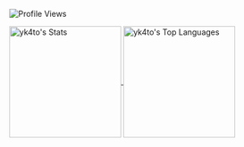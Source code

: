 ![Profile Views](https://komarev.com/ghpvc/?username=yk4to&style=for-the-badge&abbreviated=true)

<p align="left">
  <a href="https://github.com/anuraghazra/github-readme-stats">
    <img height=200 align="center" src="https://github-readme-stats.vercel.app/api?username=yk4to&theme=default&show_icons=true&hide_border=true&count_private=true" alt="yk4to's Stats">
  </a>
  <a href="https://github.com/anuraghazra/github-readme-stats">
    <img height=200 align="center" src="https://github-readme-stats.vercel.app/api/top-langs/?username=yk4to&theme=default&show_icons=true&hide_border=true&layout=compact" alt="yk4to's Top Languages">
  </a>
</p>